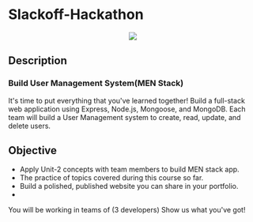 # Slackoff-Hackathon

<div align="center">
 <img src="https://media3.giphy.com/media/HscDLzkO8EOTmgkhQP/200w.webp?cid=ecf05e47mt4aj4di2gljnq6p8frvsqbl0u5r833t1plky2t5&rid=200w.webp&ct=g">
 </div>

## Description 
### Build User Management System(MEN Stack)

It's time to put everything that you've learned together!  Build a full-stack web application using Express, Node.js, Mongoose, and MongoDB. Each team will build a User Management system to create, read, update, and delete users. 

## Objective

- Apply Unit-2 concepts with team members to build MEN stack app.
- The practice of topics covered during this course so far.
- Build a polished, published website you can share in your portfolio.
- 
You will be working in teams of (3 developers) Show us what you've got!
